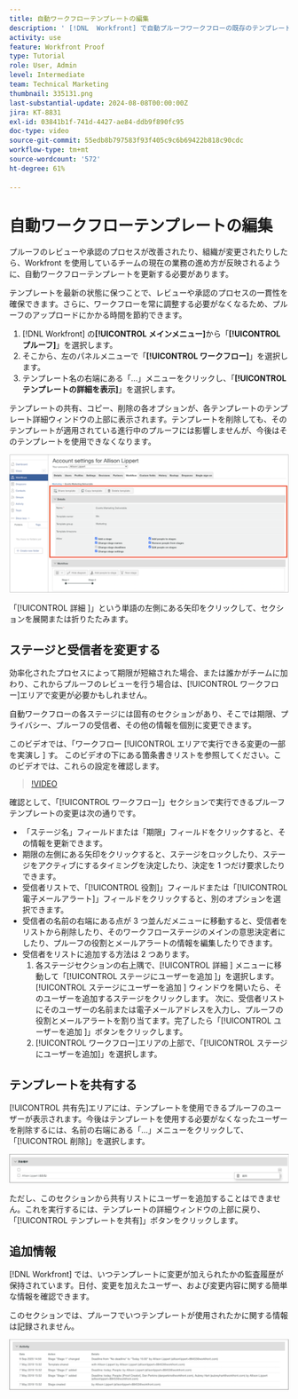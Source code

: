 ```yaml
---
title: 自動ワークフローテンプレートの編集
description: ' [!DNL  Workfront] で自動プルーフワークフローの既存のテンプレートに変更を加える方法を説明します。'
activity: use
feature: Workfront Proof
type: Tutorial
role: User, Admin
level: Intermediate
team: Technical Marketing
thumbnail: 335131.png
last-substantial-update: 2024-08-08T00:00:00Z
jira: KT-8831
exl-id: 03841b1f-741d-4427-ae84-ddb9f890fc95
doc-type: video
source-git-commit: 55edb8b797583f93f405c9c6b69422b818c90cdc
workflow-type: tm+mt
source-wordcount: '572'
ht-degree: 61%

---
```


# 自動ワークフローテンプレートの編集

プルーフのレビューや承認のプロセスが改善されたり、組織が変更されたりしたら、Workfront を使用しているチームの現在の業務の進め方が反映されるように、自動ワークフローテンプレートを更新する必要があります。

テンプレートを最新の状態に保つことで、レビューや承認のプロセスの一貫性を確保できます。さらに、ワークフローを常に調整する必要がなくなるため、プルーフのアップロードにかかる時間を節約できます。

1. [!DNL Workfront] の&#x200B;**[!UICONTROL メインメニュー]**&#x200B;から「**[!UICONTROL プルーフ]**」を選択します。
1. そこから、左のパネルメニューで「**[!UICONTROL ワークフロー]**」を選択します。
1. テンプレート名の右端にある「...」メニューをクリックし、「**[!UICONTROL テンプレートの詳細を表示]**」を選択します。

テンプレートの共有、コピー、削除の各オプションが、各テンプレートのテンプレート詳細ウィンドウの上部に表示されます。テンプレートを削除しても、そのテンプレートが適用されている進行中のプルーフには影響しませんが、今後はそのテンプレートを使用できなくなります。

![テンプレート詳細ウィンドウ](assets/proof-system-setup-edit-templates-details-area.png)


「[!UICONTROL  詳細 ]」という単語の左側にある矢印をクリックして、セクションを展開または折りたたみます。

## ステージと受信者を変更する

効率化されたプロセスによって期限が短縮された場合、または誰かがチームに加わり、これからプルーフのレビューを行う場合は、[!UICONTROL ワークフロー]エリアで変更が必要かもしれません。

自動ワークフローの各ステージには固有のセクションがあり、そこでは期限、プライバシー、プルーフの受信者、その他の情報を個別に変更できます。

このビデオでは、「ワークフロー [!UICONTROL  エリアで実行できる変更の一部を実演し ] す。 このビデオの下にある箇条書きリストを参照してください。このビデオでは、これらの設定を確認します。

>[!VIDEO](https://video.tv.adobe.com/v/335131/?quality=12&learn=on)

確認として、「[!UICONTROL ワークフロー]」セクションで実行できるプルーフテンプレートの変更は次の通りです。

* 「ステージ名」フィールドまたは「期限」フィールドをクリックすると、その情報を更新できます。
* 期限の左側にある矢印をクリックすると、ステージをロックしたり、ステージをアクティブにするタイミングを決定したり、決定を 1 つだけ要求したりできます。
* 受信者リストで、「[!UICONTROL 役割]」フィールドまたは「[!UICONTROL 電子メールアラート]」フィールドをクリックすると、別のオプションを選択できます。
* 受信者の名前の右端にある点が 3 つ並んだメニューに移動すると、受信者をリストから削除したり、そのワークフローステージのメインの意思決定者にしたり、プルーフの役割とメールアラートの情報を編集したりできます。
* 受信者をリストに追加する方法は 2 つあります。
   1. 各ステージセクションの右上隅で、[!UICONTROL  詳細 ] メニューに移動して「[!UICONTROL  ステージにユーザーを追加 ]」を選択します。 [!UICONTROL  ステージにユーザーを追加 ] ウィンドウを開いたら、そのユーザーを追加するステージをクリックします。 次に、受信者リストにそのユーザーの名前または電子メールアドレスを入力し、プルーフの役割とメールアラートを割り当てます。完了したら「[!UICONTROL  ユーザーを追加 ]」ボタンをクリックします。
   1. [!UICONTROL ワークフロー]エリアの上部で、「[!UICONTROL ステージにユーザーを追加]」を選択します。

## テンプレートを共有する

[!UICONTROL 共有先]エリアには、テンプレートを使用できるプルーフのユーザーが表示されます。今後はテンプレートを使用する必要がなくなったユーザーを削除するには、名前の右端にある「...」メニューをクリックして、「[!UICONTROL 削除]」を選択します。

![[!UICONTROL 共有先]リスト](assets/proof-system-setups-edit-template-shared-with.png)

ただし、このセクションから共有リストにユーザーを追加することはできません。これを実行するには、テンプレートの詳細ウィンドウの上部に戻り、「[!UICONTROL テンプレートを共有]」ボタンをクリックします。

## 追加情報

[!DNL Workfront] では、いつテンプレートに変更が加えられたかの監査履歴が保持されています。日付、変更を加えたユーザー、および変更内容に関する簡単な情報を確認できます。

このセクションでは、プルーフでいつテンプレートが使用されたかに関する情報は記録されません。

![プルーフアクティビティリスト](assets/proof-system-setups-edit-template-activity.png)
